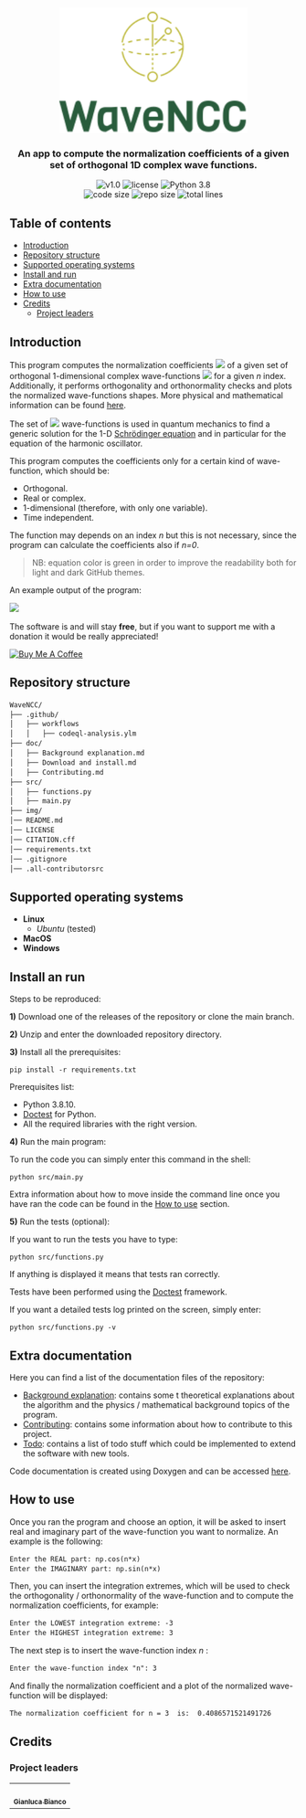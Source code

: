<p align="center"><img src="https://github.com/JustWhit3/WaveNCC/blob/main/img/logo.svg" height=220></p>

<h3 align="center">An app to compute the normalization coefficients of a given set of orthogonal 1D complex wave functions.</h3>
<p align="center">
    <img title="v1.0" alt="v1.0" src="https://img.shields.io/badge/version-v1.0-informational?style=flat-square"
    <a href="LICENSE">
        <img title="MIT License" alt="license" src="https://img.shields.io/badge/license-MIT-informational?style=flat-square">
    </a>
	<img title="Python 3.8" alt="Python 3.8" src="https://img.shields.io/badge/Python-3.8-informational?style=flat-square">
    </a><br>
	<img title="Code size" alt="code size" src="https://img.shields.io/github/languages/code-size/JustWhit3/WaveNCC?color=red">
	<img title="Repo size" alt="repo size" src="https://img.shields.io/github/repo-size/JustWhit3/WaveNCC?color=red">
	<img title="Total lines" alt="total lines" src="https://img.shields.io/tokei/lines/github/JustWhit3/WaveNCC?color=red">
</p>

## Table of contents

- [Introduction](#introduction)
- [Repository structure](#repository-structure)
- [Supported operating systems](#supported-operating-systems)
- [Install and run](#install-and-run)
- [Extra documentation](#extra-documentation)
- [How to use](#how-to-use)
- [Credits](#credits)
  - [Project leaders](#project-leaders)

## Introduction

This program computes the normalization coefficients <img src="https://render.githubusercontent.com/render/math?math=\color{green}{c_n}"> of a given set of orthogonal 1-dimensional complex wave-functions <img src="https://render.githubusercontent.com/render/math?math=\color{green}{\psi_n(x)}"> for a given *n* index. Additionally, it performs orthogonality and orthonormality checks and plots the normalized wave-functions shapes. More physical and mathematical information can be found [here](https://github.com/JustWhit3/WaveNCC/blob/main/doc/Background%20explanation.md).

The set of <img src="https://render.githubusercontent.com/render/math?math=\color{green}{\psi_n(x)}"> wave-functions is used in quantum mechanics to find a generic solution for the 1-D [Schrödinger equation](https://users.aber.ac.uk/ruw/teach/327/hatom.php) and in particular for the equation of the harmonic oscillator.

This program computes the coefficients only for a certain kind of wave-function, which should be:

- Orthogonal.
- Real or complex.
- 1-dimensional (therefore, with only one variable).
- Time independent.

The function may depends on an index *n* but this is not necessary, since the program can calculate the coefficients also if *n=0*.
> NB: equation color is green in order to improve the readability both for light and dark GitHub themes.

An example output of the program:

<img src="https://github.com/JustWhit3/WaveNCC/blob/main/img/intro.gif">

The software is and will stay **free**, but if you want to support me with a donation it would be really appreciated!

<a href="https://www.buymeacoffee.com/JustWhit33" target="_blank"><img src="https://cdn.buymeacoffee.com/buttons/default-orange.png" alt="Buy Me A Coffee" height="41" width="174"></a>

## Repository structure

```txt
WaveNCC/
├── .github/
│   ├── workflows
│   │   ├── codeql-analysis.ylm
├── doc/
│   ├── Background explanation.md
│   ├── Download and install.md
│   ├── Contributing.md
├── src/
│   ├── functions.py
│   ├── main.py
├── img/
│── README.md
│── LICENSE
│── CITATION.cff
│── requirements.txt
│── .gitignore
│── .all-contributorsrc
```

## Supported operating systems

- **Linux**
  - *Ubuntu* (tested)
- **MacOS**
- **Windows**

## Install an run

Steps to be reproduced:

**1)** Download one of the releases of the repository or clone the main branch.

**2)** Unzip and enter the downloaded repository directory.

**3)** Install all the prerequisites:

```shell
pip install -r requirements.txt
```

Prerequisites list:

- Python 3.8.10.
- [Doctest](https://docs.python.org/3/library/doctest.html) for Python.
- All the required libraries with the right version.

**4)** Run the main program:

To run the code you can simply enter this command in the shell:

```shell
python src/main.py
```

Extra information about how to move inside the command line once you have ran the code can be found in the [How to use](https://github.com/JustWhit3/WaveNCC#:~:text=with%20new%20tools.-,How%20to%20use,-Once%20you%20ran) section.

**5)** Run the tests (optional):

If you want to run the tests you have to type:

```shell
python src/functions.py
```

If anything is displayed it means that tests ran correctly.

Tests have been performed using the [Doctest](https://docs.python.org/3/library/doctest.html) framework.

If you want a detailed tests log printed on the screen, simply enter:

```shell
python src/functions.py -v
```

## Extra documentation

Here you can find a list of the documentation files of the repository:

- [Background explanation](https://github.com/JustWhit3/WaveNCC/blob/main/doc/Background-explanation.md): contains some t theoretical explanations about the algorithm and the physics / mathematical background topics of the program.
- [Contributing](https://github.com/JustWhit3/WaveNCC/blob/main/doc/Contributing.md): contains some information about how to contribute to this project.
- [Todo](https://github.com/JustWhit3/WaveNCC/blob/main/doc/Todo.md): contains a list of todo stuff which could be implemented to extend the software with new tools.

Code documentation is created using Doxygen and can be accessed [here](https://justwhit3.github.io/WaveNCC/).

## How to use

Once you ran the program and choose an option, it will be asked to insert real and imaginary part of the wave-function you want to normalize. An example is the following:

```txt
Enter the REAL part: np.cos(n*x)
Enter the IMAGINARY part: np.sin(n*x)
```

Then, you can insert the integration extremes, which will be used to check the orthogonality / orthonormality of the wave-function and to compute the normalization coefficients, for example:

```txt
Enter the LOWEST integration extreme: -3
Enter the HIGHEST integration extreme: 3
```

The next step is to insert the wave-function index *n* :

```txt
Enter the wave-function index "n": 3
```

And finally the normalization coefficient and a plot of the normalized wave-function will be displayed:

```txt
The normalization coefficient for n = 3  is:  0.4086571521491726
```

## Credits

### Project leaders

<!-- ALL-CONTRIBUTORS-LIST:START - Do not remove or modify this section -->
<!-- prettier-ignore-start -->
<!-- markdownlint-disable -->
<table>
  <tr>
    <td align="center"><a href="https://justwhit3.github.io/"><img src="https://avatars.githubusercontent.com/u/48323961?v=4" width="100px;" alt=""/><br /><sub><b>Gianluca Bianco</b></sub></a></td>
  </tr>
</table>

<!-- markdownlint-restore -->
<!-- prettier-ignore-end -->

<!-- ALL-CONTRIBUTORS-LIST:END -->

